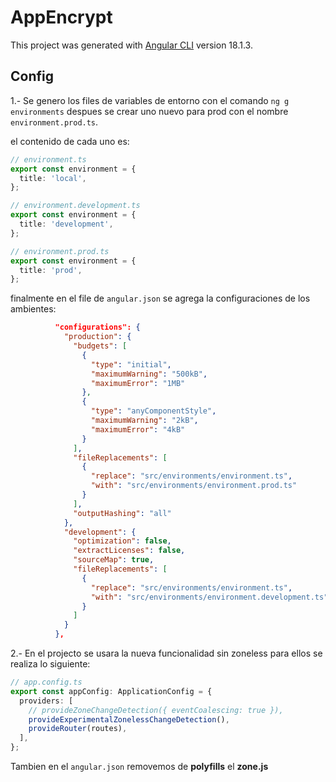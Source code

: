# AppEncrypt

This project was generated with [Angular CLI](https://github.com/angular/angular-cli) version 18.1.3.

## Config
1.- Se genero los files de variables de entorno con el comando ```ng g environments``` despues se crear uno nuevo para prod con el nombre ```environment.prod.ts```.

el contenido de cada uno es:
```typescript
// environment.ts
export const environment = {
  title: 'local',
};
```

```typescript
// environment.development.ts
export const environment = {
  title: 'development',
};
```

```typescript
// environment.prod.ts
export const environment = {
  title: 'prod',
};
```

finalmente en el file de ```angular.json``` se agrega la configuraciones de los ambientes:

```json
          "configurations": {
            "production": {
              "budgets": [
                {
                  "type": "initial",
                  "maximumWarning": "500kB",
                  "maximumError": "1MB"
                },
                {
                  "type": "anyComponentStyle",
                  "maximumWarning": "2kB",
                  "maximumError": "4kB"
                }
              ],
              "fileReplacements": [
                {
                  "replace": "src/environments/environment.ts",
                  "with": "src/environments/environment.prod.ts"
                }
              ],
              "outputHashing": "all"
            },
            "development": {
              "optimization": false,
              "extractLicenses": false,
              "sourceMap": true,
              "fileReplacements": [
                {
                  "replace": "src/environments/environment.ts",
                  "with": "src/environments/environment.development.ts"
                }
              ]
            }
          },
```

2.- En el projecto se usara la nueva funcionalidad sin zoneless para ellos se realiza lo siguiente:
```typescript
// app.config.ts
export const appConfig: ApplicationConfig = {
  providers: [
    // provideZoneChangeDetection({ eventCoalescing: true }),
    provideExperimentalZonelessChangeDetection(),
    provideRouter(routes),
  ],
};
```

Tambien en el ```angular.json``` removemos de **polyfills** el **zone.js**

